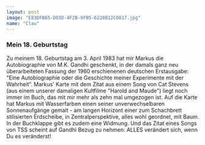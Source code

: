 ```yaml
---
layout: post
image: "E83DFB65-D03D-4F2B-9FB5-6228B12C0817.jpg"
name: "Clau"
---
```


### Mein 18. Geburtstag

Zu meinem 18. Geburtstag am 3. April 1983 hat mir Markus die Autobiographie von M.K. Gandhi geschenkt, in der damals ganz neu überarbeiteten Fassung der 1960 erschienenen deutschen Erstausgabe: "Eine Autobiographie oder die Geschichte meiner Experimente mit der Wahrheit“. Markus' Karte mit dem Zitat aus einem Song von Cat Stevens (aus einem unserer damaligen Kultfilme "Harold and Maude") liegt noch immer im Buch, das mit mir mehr als zehn mal umgezogen ist. Auf die Karte hat Markus mit Wasserfarben einen seiner unverwechselbaren Sonnenaufgänge gemalt - am langen Horizont einer zum Schachbrett stilisierten Erdscheibe, in Zentralperspektive, alles wohl geordnet, mit Baum. In der Buchklappe gibt es zudem eine Widmung. Und das Zitat eines Songs von TSS scheint auf Gandhi Bezug zu nehmen: ALLES verändert sich, wenn Du es veränderst!
